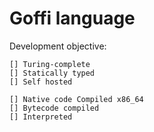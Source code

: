 # Goffi language

Development objective:

    [] Turing-complete
    [] Statically typed
    [] Self hosted

    [] Native code Compiled x86_64 
    [] Bytecode compiled
    [] Interpreted

    
